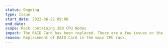 ```yaml
---
status: Ongoing
type: Issue
start_date: 2022-06-22 09:00
end_date: 
scope: Rack containing 280 CPU Nodes
impact: The RAID Card has been replaced. There are a few issues on the system so further testing will be performed before the full service is resumed.  While this testing is performed, no new work will start but the login nodes, GPU nodes and filesystem will be available. 
reason: Replacement of RAID Card in the main CPU rack.
---
```


